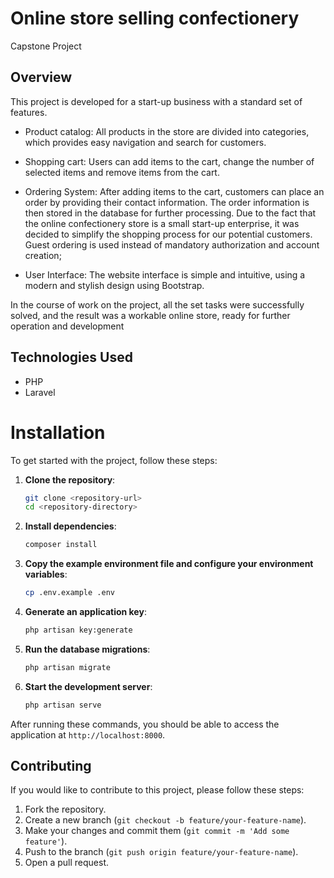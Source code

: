 # Online store selling confectionery
Capstone Project
## Overview

This project is developed for a start-up business with a standard set of features. 

- Product catalog: All products in the store are divided into categories, which provides easy navigation and search for customers.

- Shopping cart: Users can add items to the cart, change the number of selected items and remove items from the cart.

- Ordering System: After adding items to the cart, customers can place an order by providing their contact information. The order information is then stored in the database for further processing. Due to the fact that the online confectionery store is a small start-up enterprise, it was decided to simplify the shopping process for our potential customers. Guest ordering is used instead of mandatory authorization and account creation;

- User Interface: The website interface is simple and intuitive, using a modern and stylish design using Bootstrap.

In the course of work on the project, all the set tasks were successfully solved, and the result was a workable online store, ready for further operation and development 

## Technologies Used

- PHP
- Laravel

# Installation

To get started with the project, follow these steps:

1. **Clone the repository**:
    ```bash
    git clone <repository-url>
    cd <repository-directory>
    ```

2. **Install dependencies**:
    ```bash
    composer install
    ```

3. **Copy the example environment file and configure your environment variables**:
    ```bash
    cp .env.example .env
    ```

4. **Generate an application key**:
    ```bash
    php artisan key:generate
    ```

5. **Run the database migrations**:
    ```bash
    php artisan migrate
    ```

6. **Start the development server**:
    ```bash
    php artisan serve
    ```

After running these commands, you should be able to access the application at `http://localhost:8000`.

## Contributing

If you would like to contribute to this project, please follow these steps:

1. Fork the repository.
2. Create a new branch (`git checkout -b feature/your-feature-name`).
3. Make your changes and commit them (`git commit -m 'Add some feature'`).
4. Push to the branch (`git push origin feature/your-feature-name`).
5. Open a pull request.


